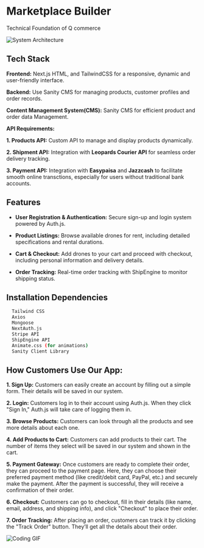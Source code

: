 
# Marketplace Builder 

Technical Foundation of Q commerce


![System Architecture]([[https://i.imgur.com/example.png](https://private-user-images.githubusercontent.com/117274549/404471252-9b55e04a-0469-4794-b246-0a366eedc3ed.png?jwt=eyJhbGciOiJIUzI1NiIsInR5cCI6IkpXVCJ9.eyJpc3MiOiJnaXRodWIuY29tIiwiYXVkIjoicmF3LmdpdGh1YnVzZXJjb250ZW50LmNvbSIsImtleSI6ImtleTUiLCJleHAiOjE3MzcxNTU0NzcsIm5iZiI6MTczNzE1NTE3NywicGF0aCI6Ii8xMTcyNzQ1NDkvNDA0NDcxMjUyLTliNTVlMDRhLTA0NjktNDc5NC1iMjQ2LTBhMzY2ZWVkYzNlZC5wbmc_WC1BbXotQWxnb3JpdGhtPUFXUzQtSE1BQy1TSEEyNTYmWC1BbXotQ3JlZGVudGlhbD1BS0lBVkNPRFlMU0E1M1BRSzRaQSUyRjIwMjUwMTE3JTJGdXMtZWFzdC0xJTJGczMlMkZhd3M0X3JlcXVlc3QmWC1BbXotRGF0ZT0yMDI1MDExN1QyMzA2MTdaJlgtQW16LUV4cGlyZXM9MzAwJlgtQW16LVNpZ25hdHVyZT1hOTMxNjA1YzBhNThhZDU4NTU4Yjc5ZjBkMWQ0YzBhN2U2ZTMyMDZlMzcxMDBlNGY3ZDkyODc5MmJkYjhkMmViJlgtQW16LVNpZ25lZEhlYWRlcnM9aG9zdCJ9.PcGyGXBZS6_VIBCT0HbIp__TpnZFP5ExbOiq_SCCVj4)](https://private-user-images.githubusercontent.com/117274549/404465879-e7124596-6593-4159-822f-dce29a2ad45e.png?jwt=eyJhbGciOiJIUzI1NiIsInR5cCI6IkpXVCJ9.eyJpc3MiOiJnaXRodWIuY29tIiwiYXVkIjoicmF3LmdpdGh1YnVzZXJjb250ZW50LmNvbSIsImtleSI6ImtleTUiLCJleHAiOjE3MzcxNTMyMzMsIm5iZiI6MTczNzE1MjkzMywicGF0aCI6Ii8xMTcyNzQ1NDkvNDA0NDY1ODc5LWU3MTI0NTk2LTY1OTMtNDE1OS04MjJmLWRjZTI5YTJhZDQ1ZS5wbmc_WC1BbXotQWxnb3JpdGhtPUFXUzQtSE1BQy1TSEEyNTYmWC1BbXotQ3JlZGVudGlhbD1BS0lBVkNPRFlMU0E1M1BRSzRaQSUyRjIwMjUwMTE3JTJGdXMtZWFzdC0xJTJGczMlMkZhd3M0X3JlcXVlc3QmWC1BbXotRGF0ZT0yMDI1MDExN1QyMjI4NTNaJlgtQW16LUV4cGlyZXM9MzAwJlgtQW16LVNpZ25hdHVyZT02ZDg5NDEyODI1MDI1NTI4ZDkzODAzMTAyYWZlNTI3MWRjOTMzNTJmZGE2ZTYyMjAzZDk1ZTQ2YWFmNGQ3NzcxJlgtQW16LVNpZ25lZEhlYWRlcnM9aG9zdCJ9.SQScdsh2Qq-Sb5jDH4ULUU8Ggf_xojG-xvj7jLjgm6U))




## Tech Stack

**Frontend:** Next.js HTML, and TailwindCSS for a responsive, dynamic and user-friendly interface.


**Backend:** Use Sanity CMS for managing products, customer profiles and order records.


**Content Management System(CMS):** Sanity CMS for efficient product and order data Management.

**API Requirements:**

**1. Products API:** Custom API to manage and display products dynamically.

**2. Shipment API:** Integration with **Leopards Courier API** for seamless order delivery tracking.

**3. Payment API:** Integration with **Easypaisa** and **Jazzcash** to facilitate smooth online transctions, especially for users without traditional bank accounts.


## Features

- **User Registration & Authentication:** Secure sign-up and login system powered by Auth.js.

- **Product Listings:** Browse available drones for rent, including detailed specifications and rental durations.

- **Cart & Checkout:** Add drones to your cart and proceed with checkout, including personal information and delivery details.

- **Order Tracking:** Real-time order tracking with ShipEngine to monitor shipping status.



## Installation Dependencies


```bash
  Tailwind CSS
  Axios
  Mongoose
  NextAuth.js
  Stripe API
  ShipEngine API
  Animate.css (for animations)
  Sanity Client Library 
```
    
## How Customers Use Our App:


**1. Sign Up:** Customers can easily create an account by filling out a simple form. Their details will be saved in our system.

**2. Login:** Customers log in to their account using Auth.js. When they click "Sign In," Auth.js will take care of logging them in.

**3. Browse Products:** Customers can look through all the products and see more details about each one.

**4. Add Products to Cart:** Customers can add products to their cart. The number of items they select will be saved in our system and shown in the cart.
 
**5. Payment Gateway:** Once customers are ready to complete their order, they can proceed to the payment page. Here, they can choose their preferred payment method (like credit/debit card, PayPal, etc.) and securely make the payment. After the payment is successful, they will receive a confirmation of their order.

**6. Checkout:** Customers can go to checkout, fill in their details (like name, email, address, and shipping info), and click "Checkout" to place their order.

**7. Order Tracking:** After placing an order, customers can track it by clicking the "Track Order" button. They’ll get all the details about their order.





![Coding GIF](https://private-user-images.githubusercontent.com/117274549/404465879-e7124596-6593-4159-822f-dce29a2ad45e.png?jwt=eyJhbGciOiJIUzI1NiIsInR5cCI6IkpXVCJ9.eyJpc3MiOiJnaXRodWIuY29tIiwiYXVkIjoicmF3LmdpdGh1YnVzZXJjb250ZW50LmNvbSIsImtleSI6ImtleTUiLCJleHAiOjE3MzcxNTMyMzMsIm5iZiI6MTczNzE1MjkzMywicGF0aCI6Ii8xMTcyNzQ1NDkvNDA0NDY1ODc5LWU3MTI0NTk2LTY1OTMtNDE1OS04MjJmLWRjZTI5YTJhZDQ1ZS5wbmc_WC1BbXotQWxnb3JpdGhtPUFXUzQtSE1BQy1TSEEyNTYmWC1BbXotQ3JlZGVudGlhbD1BS0lBVkNPRFlMU0E1M1BRSzRaQSUyRjIwMjUwMTE3JTJGdXMtZWFzdC0xJTJGczMlMkZhd3M0X3JlcXVlc3QmWC1BbXotRGF0ZT0yMDI1MDExN1QyMjI4NTNaJlgtQW16LUV4cGlyZXM9MzAwJlgtQW16LVNpZ25hdHVyZT02ZDg5NDEyODI1MDI1NTI4ZDkzODAzMTAyYWZlNTI3MWRjOTMzNTJmZGE2ZTYyMjAzZDk1ZTQ2YWFmNGQ3NzcxJlgtQW16LVNpZ25lZEhlYWRlcnM9aG9zdCJ9.SQScdsh2Qq-Sb5jDH4ULUU8Ggf_xojG-xvj7jLjgm6U)
